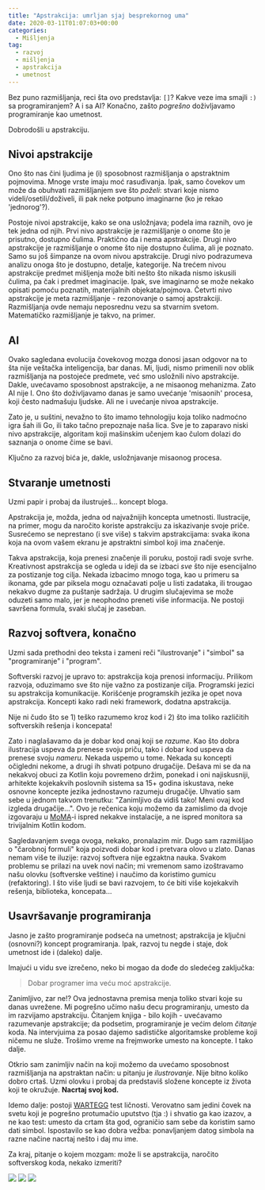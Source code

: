 ```yaml
---
title: "Apstrakcija: umrljan sjaj besprekornog uma"
date: 2020-03-11T01:07:03+00:00
categories:
  - Mišljenja
tag:
  - razvoj
  - mišljenja
  - apstrakcija
  - umetnost
---
```


Bez puno razmišljanja, reci šta ovo predstavlja: `[]`? Kakve veze ima smajli `:)` sa programiranjem? A i sa AI? Konačno, zašto _pogrešno_ doživljavamo programiranje kao umetnost.

<!--more-->
Dobrodošli u apstrakciju.

## Nivoi apstrakcije

Ono što nas čini ljudima je (i) sposobnost razmišljanja o apstraktnim pojmovima. Mnoge vrste imaju moć rasuđivanja. Ipak, samo čovekov um može da obuhvati razmišljanjem sve što _poželi_: stvari koje nismo videli/osetili/doživeli, ili pak neke potpuno imaginarne (ko je rekao 'jednorog'?).

Postoje nivoi apstrakcije, kako se ona usložnjava; podela ima raznih, ovo je tek jedna od njih. Prvi nivo apstrakcije je razmišljanje o onome što je prisutno, dostupno čulima. Praktično da i nema apstrakcije. Drugi nivo apstrakcije je razmišljanje o onome što nije dostupno čulima, ali je poznato. Samo su još šimpanze na ovom nivou apstrakcije. Drugi nivo podrazumeva analizu onoga što je dostupno, detalje, kategorije. Na trećem nivou apstrakcije predmet mišljenja može biti nešto što nikada nismo iskusili čulima, pa čak i predmet imaginacije. Ipak, sve imaginarno se može nekako opisati pomoću poznatih, materijalnih objekata/pojmova. Četvrti nivo apstrakcije je meta razmišljanje - rezonovanje o samoj apstrakciji. Razmišljanja ovde nemaju neposrednu vezu sa stvarnim svetom. Matematičko razmišljanje je takvo, na primer.

## AI

Ovako sagledana evolucija čovekovog mozga donosi jasan odgovor na to šta nije veštačka inteligencija, bar danas. Mi, ljudi, nismo primenili nov oblik razmišljanja na postojeće predmete, već smo usložnili nivo apstrakcije. Dakle, uvećavamo sposobnost apstrakcije, a ne misaonog mehanizma. Zato AI nije I. Ono što doživljavamo danas je samo uvećanje 'misaonih' procesa, koji često nadmašuju ljudske. Ali ne i uvećanje nivoa apstrakcije.

Zato je, u suštini, nevažno to što imamo tehnologiju koja toliko nadmoćno igra šah ili Go, ili tako tačno prepoznaje naša lica. Sve je to zaparavo niski nivo apstrakcije, algoritam koji mašinskim učenjem kao čulom dolazi do saznanja o onome čime se bavi.

Ključno za razvoj bića je, dakle, usložnjavanje misaonog procesa.

## Stvaranje umetnosti

Uzmi papir i probaj da ilustruješ... koncept bloga.

Apstrakcija je, možda, jedna od najvažnijih koncepta umetnosti. Ilustracije, na primer, mogu da naročito koriste apstrakciju za iskazivanje svoje priče. Susrećemo se neprestano (i sve više) s takvim apstrakcijama: svaka ikona koja na ovom vašem ekranu je apstraktni simbol koji ima značenje.

Takva apstrakcija, koja prenesi značenje ili poruku, postoji radi svoje svrhe. Kreativnost apstrakcija se ogleda u ideji da se izbaci _sve_ što nije esencijalno za postizanje tog cilja. Nekada izbacimo mnogo toga, kao u primeru sa ikonama, gde par piksela mogu označavati polje u listi zadataka, ili trougao nekakvo dugme za puštanje sadržaja. U drugim slučajevima se može oduzeti samo malo, jer je neophodno preneti više informacija. Ne postoji savršena formula, svaki slučaj je zaseban.

## Razvoj softvera, konačno

Uzmi sada prethodni deo teksta i zameni reči "ilustrovanje" i "simbol" sa "programiranje" i "program".

Softverski razvoj je upravo to: apstrakcija koja prenosi informaciju. Prilikom razvoja, oduzimamo sve što nije važno za postizanje cilja. Programski jezici su apstrakcija komunikacije. Korišćenje programskih jezika je opet nova apstrakcija. Koncepti kako radi neki framework, dodatna apstrakcija.

Nije ni čudo što se 1) teško razumemo kroz kod i 2) što ima toliko različitih softverskih rešenja i koncepata!

Zato i naglašavamo da je dobar kod onaj koji se _razume_. Kao što dobra ilustracija uspeva da prenese svoju priču, tako i dobar kod uspeva da prenese svoju _nameru_. Nekada uspemo u tome. Nekada su koncepti očigledni nekome, a drugi ih shvati potpuno drugačije. Dešava mi se da na nekakvoj obuci za Kotlin koju povremeno držim, ponekad i oni najiskusniji, arhitekte kojekakvih poslovnih sistema sa 15+ godina iskustava, neke osnovne koncepte jezika jednostavno razumeju drugačije. Uhvatio sam sebe u jednom takvom trenutku: "Zanimljivo da vidiš tako! Meni ovaj kod izgleda drugačije...". Ovo je rečenica koju možemo da zamislimo da dvoje izgovaraju u [MoMA](https://www.moma.org)-i ispred nekakve instalacije, a ne ispred monitora sa trivijalnim Kotlin kodom.

Sagledavanjem svega ovoga, nekako, pronalazim mir. Dugo sam razmišljao o "čarobnoj formuli" koja poizvodi dobar kod i pretvara olovo u zlato. Danas nemam više te iluzije: razvoj softvera nije egzaktna nauka. Svakom problemu se prilazi na uvek novi način; mi vremenom samo izoštravamo našu olovku (softverske veštine) i naučimo da koristimo gumicu (refaktoring). I što više ljudi se bavi razvojem, to će biti više kojekakvih rešenja, biblioteka, koncepata...

## Usavršavanje programiranja

Jasno je zašto programiranje podseća na umetnost; apstrakcija je ključni (osnovni?) koncept programiranja. Ipak, razvoj tu negde i staje, dok umetnost ide i (daleko) dalje.

Imajući u vidu sve izrečeno, neko bi mogao da dođe do sledećeg zaključka:

> Dobar programer ima veću moć apstrakcije.

Zanimljivo, zar ne!? Ova jednostavna premisa menja toliko stvari koje su danas uvrežene. Mi pogrešno učimo našu decu programiranju, umesto da im razvijamo apstrakciju. Čitanjem knjiga - bilo kojih - uvećavamo razumevanje apstrakcije; da podsetim, programiranje je većim delom _čitanje_ koda. Na intervjuima za posao dajemo sadističke algoritamske probleme koji ničemu ne služe. Trošimo vreme na frejmworke umesto na koncepte. I tako dalje.

Otkrio sam zanimljiv način na koji možemo da uvećamo sposobnost razmišljanja na apstraktan način: u pitanju je _ilustrovanje_. Nije bitno koliko dobro crtaš. Uzmi olovku i probaj da predstaviš složene koncepte iz života koji te okružuje. **Nacrtaj svoj kod.**

Idemo dalje: postoji [WARTEGG](http://www.aspghandwriting.org/main/docs/Wartegg-Test-Form.pdf) test ličnosti. Verovatno sam jedini čovek na svetu koji je pogrešno protumačio uputstvo (tja :) i shvatio ga kao izazov, a ne kao test: umesto da crtam šta god, ograničio sam sebe da koristim samo dati simbol. Ispostavilo se kao dobra vežba: ponavljanjem datog simbola na razne načine nacrtaj nešto i daj mu ime.

Za kraj, pitanje o kojem mozgam: može li se apstrakcija, naročito softverskog koda, nekako izmeriti?

![](0.jpg)
![](1.jpg)
![](2.jpg)
